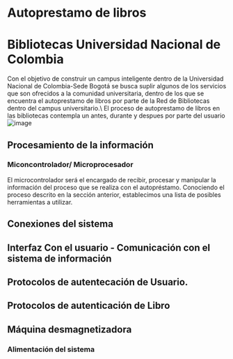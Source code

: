 # Autoprestamo de libros
# Bibliotecas Universidad Nacional de Colombia
Con el objetivo de construir un campus inteligente dentro de la Universidad Nacional de Colombia-Sede Bogotá se busca suplir algunos de los servicios que son ofrecidos a la comunidad universitaria, dentro de los que se encuentra el autoprestamo de libros por parte de la Red de Bibliotecas dentro del campus universitario.\\
El proceso de autoprestamo de libros en las bibliotecas contempla un antes, durante y despues por parte del usuario
![image](https://user-images.githubusercontent.com/70990883/164366780-317ffe7e-db18-4e8a-b064-e36025364265.png)

## Procesamiento de la información
### Miconcontrolador/ Microprocesador

El microcontrolador será el encargado de recibir, procesar y manipular la información del proceso que se realiza con el autopréstamo. Conociendo el proceso descrito en la sección anterior, establecimos una lista de posibles herramientas a utilizar.  

## Conexiones del sistema

## Interfaz Con el usuario - Comunicación con el sistema de información

## Protocolos de autentecación de Usuario.

## Protocolos de autenticación de Libro 

## Máquina desmagnetizadora

### Alimentación del sistema
